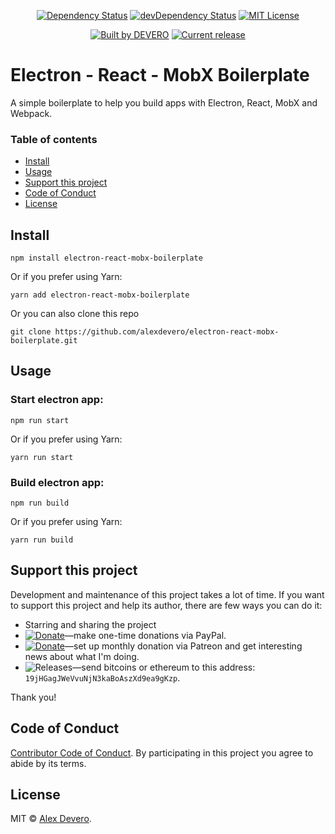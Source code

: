 <p align="center">
  <a href="https://david-dm.org/alexdevero/leet-speak-converter"><img alt="Dependency Status" src="https://david-dm.org/alexdevero/leet-speak-converter.svg?style=flat"></a>
  <a href="https://david-dm.org/alexdevero/leet-speak-converter?type=dev"><img alt="devDependency Status" src="https://david-dm.org/alexdevero/leet-speak-converter/dev-status.svg?style=flat"></a>
  <a href="http://opensource.org/licenses/MIT"><img alt="MIT License" src="https://img.shields.io/npm/l/express.svg"></a>
</p>

<p align="center">
  <!-- <a href="https://www.npmjs.com/package/leet-speak-converter"><img alt="Downloads last week" src="https://img.shields.io/npm/dw/localeval.svg"></a>
  <a href="https://www.npmjs.com/package/leet-speak-converter"><img alt="Downloads last moth" src="https://img.shields.io/npm/dm/localeval.svg"></a>
  <a href="https://www.npmjs.com/package/leet-speak-converter"><img alt="Downloads last year" src="https://img.shields.io/npm/dy/localeval.svg"></a> -->
  <a href="https://alexdevero.com"><img alt="Built by DEVERO" src="https://img.shields.io/badge/built%20by-DEVERO-brightgreen.svg?colorB=d30320"></a>
  <a href="https://github.com/alexdevero/leet-speak-converter/releases"><img alt="Current release" src="https://img.shields.io/github/release/alexdevero/leet-speak-converter.svg"></a>
</p>

# Electron - React - MobX Boilerplate

A simple boilerplate to help you build apps with Electron, React, MobX and Webpack.

### Table of contents

* [Install](#install)
* [Usage](#usage)
* [Support this project](#support-this-project)
* [Code of Conduct](#code-of-conduct)
* [License](#license)

## Install

```
npm install electron-react-mobx-boilerplate
```
Or if you prefer using Yarn:
```
yarn add electron-react-mobx-boilerplate
```

Or you can also clone this repo
```
git clone https://github.com/alexdevero/electron-react-mobx-boilerplate.git
```

## Usage

### Start electron app:

```
npm run start
```
Or if you prefer using Yarn:
```
yarn run start
```

### Build electron app:

```
npm run build
```
Or if you prefer using Yarn:
```
yarn run build
```

## Support this project

<!-- This project is released as an open-source. If you need help with using this project, please ask and I will do my best reply to as soon as possible. You can use this project as you wish *for free*. Also, you can change the source code and redistribute it if you want. -->

Development and maintenance of this project takes a lot of time. If you want to support this project and help its author, there are few ways you can do it:

 - Starring and sharing the project
 - [![Donate](https://img.shields.io/badge/Donate-Paypal-brightgreen.svg?colorB=259cd2)](https://www.paypal.com/cgi-bin/webscr?cmd=_s-xclick&hosted_button_id=YKLGUUB34ASEL)—make one-time donations via PayPal.
 - [![Donate](https://img.shields.io/badge/Donate-Patreon-brightgreen.svg?colorB=f86213)](https://www.patreon.com/alexdevero)—set up monthly donation via Patreon and get interesting news about what I'm doing.
 - <img alt="Releases" src="https://img.shields.io/badge/Donate-Bitcoin-brightgreen.svg?colorB=fab915">—send bitcoins or ethereum to this address: `19jHGagJWeVvuNjN3kaBoAszXd9ea9gKzp`.

Thank you!

## Code of Conduct

[Contributor Code of Conduct](code-of-conduct.md). By participating in this project you agree to abide by its terms.

## License

MIT © [Alex Devero](https://alexdevero.com).
